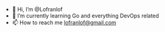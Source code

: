 - 👋 Hi, I’m @Lofranlof
- 🌱 I’m currently learning Go and everything DevOps related
- 📫 How to reach me lofranlof@gmail.com

<!---
Lofranlof/Lofranlof is a ✨ special ✨ repository because its `README.md` (this file) appears on your GitHub profile.
You can click the Preview link to take a look at your changes.
--->
